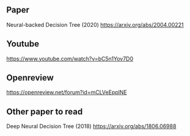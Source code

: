 ## Paper 
Neural-backed Decision Tree (2020)
https://arxiv.org/abs/2004.00221

## Youtube
https://www.youtube.com/watch?v=bC5n1Yov7D0

## Openreview
https://openreview.net/forum?id=mCLVeEpplNE

## Other paper to read
Deep Neural Decision Tree (2018)
https://arxiv.org/abs/1806.06988
